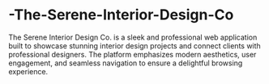 # -The-Serene-Interior-Design-Co
The Serene Interior Design Co. is a sleek and professional web application built to showcase stunning interior design projects and connect clients with professional designers. The platform emphasizes modern aesthetics, user engagement, and seamless navigation to ensure a delightful browsing experience.
